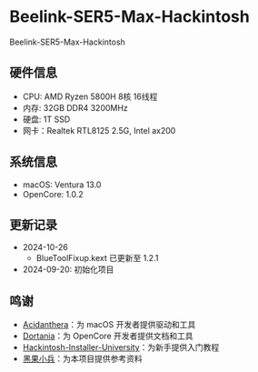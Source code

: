 # Beelink-SER5-Max-Hackintosh
Beelink-SER5-Max-Hackintosh

## 硬件信息
- CPU: AMD Ryzen 5800H 8核 16线程
- 内存: 32GB DDR4 3200MHz 
- 硬盘: 1T SSD
- 网卡：Realtek RTL8125 2.5G, Intel ax200
 
## 系统信息
- macOS: Ventura 13.0
- OpenCore: 1.0.2

## 更新记录
- 2024-10-26
  - BlueToolFixup.kext 已更新至 1.2.1
- 2024-09-20: 初始化项目

## 鸣谢
- [Acidanthera](https://github.com/acidanthera)：为 macOS 开发者提供驱动和工具
- [Dortania](https://github.com/dortania)：为 OpenCore 开发者提供文档和工具
- [Hackintosh-Installer-University](https://github.com/dortania/OpenCore-Install-Guide/wiki/Hackintosh-Installer-University)：为新手提供入门教程
- [黑果小兵](https://blog.daliansky.net/)：为本项目提供参考资料